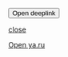 <script>
function openDeeplink() {
    window.open("bank100000000150://qr.nspk.ru/AD10006TH9FATFTH9S2BC4T25BHS7F6E?type=02&bank=100000000078&sum=826241&cur=RUB&crc=FC9C")    
}
</script>

<button onclick="openTransferNspkDeeplink()">Open deeplink</button>

<a href="javascript:close();">close</a>

<a href="https://ya.ru">Open ya.ru</a>
